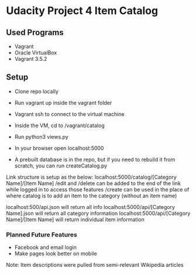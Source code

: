 # Udacity Project 4 Item Catalog

## Used Programs
* Vagrant
* Oracle VirtualBox
* Vagrant 3.5.2


## Setup
* Clone repo locally
* Run vagrant up inside the vagrant folder
* Vagrant ssh to connect to the virtual machine
* Inside the VM, cd to /vagrant/catalog
* Run python3 views.py
* In your browser open localhost:5000

* A prebuilt database is in the repo, but if you need to rebuild it from scratch, you can run createCatalog.py

Link structure is setup as the below:
localhost:5000/catalog/[Category Name]/[Item Name]
/edit and /delete can be added to the end of the link while logged in to access those features
/create can be used in the place of where catalog is to add an item to the category (without an item name)

localhost:500/api.json will return all info
localhost:5000/api/[Category Name].json will return all category information
localhost:5000/api/[Category Name]/[Item Name] will return individual item information

### Planned Future Features
* Facebook and email login
* Make pages look better on mobile

Note: Item descriptions were pulled from semi-relevant Wikipedia articles
